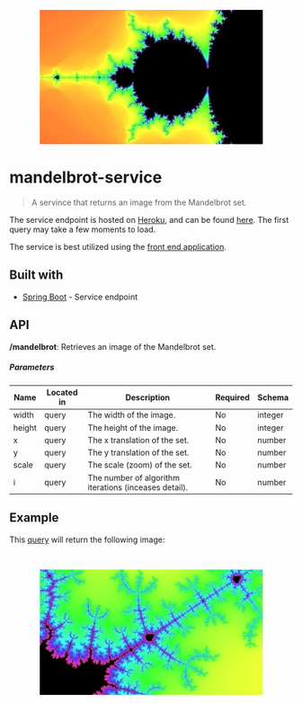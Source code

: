 <p align="center"> 
  <img src="mandelbrot-intro.jpg">
</p>

# mandelbrot-service

> A servince that returns an image from the Mandelbrot set.

The service endpoint is hosted on [Heroku](https://www.heroku.com/), and can be found [here](https://mandelbrot-service.herokuapp.com/mandelbrot). The first query may take a few moments to load.

The service is best utilized using the [front end application](https://github.com/brissons/mandelbrot-explorer).

## Built with

* [Spring Boot](https://spring.io/projects/spring-boot) - Service endpoint

## API
**/mandelbrot**: Retrieves an image of the Mandelbrot set.

##### Parameters

| Name | Located in | Description | Required | Schema |
| ---- | ---------- | ----------- | -------- | ---- |
| width | query | The width of the image. | No | integer |
| height | query | The height of the image. | No | integer |
| x | query | The x translation of the set. | No | number |
| y | query | The y translation of the set. | No | number |
| scale | query | The scale (zoom) of the set. | No | number |
| i | query | The number of algorithm iterations (inceases detail). | No | number |

## Example

This [query](https://mandelbrot-service.herokuapp.com/mandelbrot?width=1920&height=1440&x=1069.1844985065172&y=535.9917714143127&scale=512&i=140) will return the following image:  

<br /><p align="center"> 
  <img src="mandelbrot-ex.jpg">
</p>
